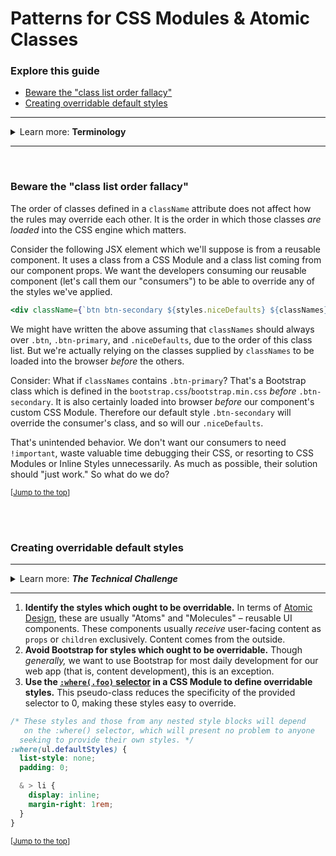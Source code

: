 # Patterns for CSS Modules & Atomic Classes

### Explore this guide
- [Beware the "class list order fallacy"](#beware-the-class-list-order-fallacy)
- [Creating overridable default styles](#creating-overridable-default-styles)

---

<details>
  <summary>Learn more: <strong>Terminology</strong></summary>
  <hr>
  <blockquote>
    <ul>
      <li>
        <strong><em>Atomic classes:</em></strong> Also known as "utility classes" or "helper classes."
      </li>
      <li>
        <strong><em>CSS Modules:</em></strong> An approach to pseudo-scoping classes and other custom identifiers in CSS (e.g. animation names, named grid lines, and named grid template areas), by prefixing these names with a hash, preventing name collisions. This transformation happens during the build process.
      </li>
    </ul>
  </blockquote>
</details>

---

<br>

### Beware the "class list order fallacy"
The order of classes defined in a `className` attribute does not affect how the rules may override each other. It is the order in which those classes _are loaded_ into the CSS engine which matters.

Consider the following JSX element which we'll suppose is from a reusable component. It uses a class from a CSS Module and a class list coming from our component props. We want the developers consuming our reusable component (let's call them our "consumers") to be able to override any of the styles we've applied.

```jsx
<div className={`btn btn-secondary ${styles.niceDefaults} ${classNames}`}>
```

We might have written the above assuming that `classNames` should always over `.btn`, `.btn-primary`, and `.niceDefaults`, due to the order of this class list. But we're actually relying on the classes supplied by `classNames` to be loaded into the browser _before_ the others.

Consider: What if `classNames` contains `.btn-primary`? That's a Bootstrap class which is defined in the `bootstrap.css`/`bootstrap.min.css` _before_ `.btn-secondary`. It is also certainly loaded into browser _before_ our component's custom CSS Module. Therefore our default style `.btn-secondary` will override the consumer's class, and so will our `.niceDefaults`.

That's unintended behavior. We don't want our consumers to need `!important`, waste valuable time debugging their CSS, or resorting to CSS Modules or Inline Styles unnecessarily. As much as possible, their solution should "just work." So what do we do?

<sup>\[[Jump to the top](#patterns-for-css-modules--atomic-classes)\]</sup>

<br><br>

### Creating overridable default styles

---

<details>
  <summary>Learn more: <strong><em>The Technical Challenge</em></strong></summary>
  <hr>
  <blockquote>
    <ol>
      <li>
        Incoming classes from props, Bootstrap classes, and our own component's custom classes will all usually match a selector with a specificity value of 10, and generally _should._ When two conflicting rules match in terms of specificity, <strong>the last to be read by the CSS engine will win</strong>.
      </li>
      <li>
        Bootstrap classes are defined in <strong>an order which is hidden away</strong> from us in an inconvenient-to-reference bundle file. Sometimes the order can be guessed, but this is unreliable.
      </li>
      <li>
        As for incoming classes from props and our own component's custom classes, it is, for a variety of reasons, <strong>impossible to be certain</strong> which class will be read by the CSS engine first except through experimentation.
      </li>
      <li>
        Bootstrap utility classes commonly use `!important`, <strong>elevating the rules beyond specificity</strong> (this can be thought of as ∞ specificity). That's normally fine for content development (which shouldn't need to be overridden), but it's bad news for a style rule specifically intended to be overridden.
      </li>
      <li>
        Together these traits make it easy to design UI components which resist later styling and confound expectations, contributing to the common complaints that CSS development is fraught with time-consuming trial-and-error and mysterious behavior.
      </li>
    </ol>
    <p><em>Therefore...</em></p>
  </blockquote>
</details>

---

1. **Identify the styles which ought to be overridable.** In terms of [Atomic Design](https://www.justinmind.com/ui-design/atomic-design), these are usually "Atoms" and "Molecules" – reusable UI components. These components usually _receive_ user-facing content as `props` or `children` exclusively. Content comes from the outside.
2. **Avoid Bootstrap for styles which ought to be overridable.** Though _generally,_ we want to use Bootstrap for most daily development for our web app (that is, content development), this is an exception.
3. **Use the [`:where(.foo)` selector](https://developer.mozilla.org/en-US/docs/Web/CSS/:where) in a CSS Module to define overridable styles.** This pseudo-class reduces the specificity of the provided selector to 0, making these styles easy to override.

```css
/* These styles and those from any nested style blocks will depend
   on the :where() selector, which will present no problem to anyone
  seeking to provide their own styles. */
:where(ul.defaultStyles) {
  list-style: none;
  padding: 0;

  & > li {
    display: inline;
    margin-right: 1rem;
  }
}
```

<sup>\[[Jump to the top](#patterns-for-css-modules--atomic-classes)\]</sup>

<br><br><br><br>
